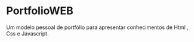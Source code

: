 # PortfolioWEB
 Um modelo pessoal de portfólio para apresentar  conhecimentos de Html , Css e Javascript.
